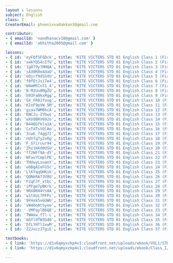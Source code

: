```yaml
--- 
layout : lessons 
subject: English
class: I
CreaterEmail: phoenixvadakkan3@gmail.com

contributor: 
- { emailId: 'nandhanacv10@gmail.com' }
- { emailId: 'abhitha2005@gmail.com' }

lessons: 
- { id: 'eyFQf5FGDck', title: 'KITE VICTERS STD 01 English Class 1 (First Bell-ഫസ്റ്റ് ബെല്‍)' }
- { id: 'xekYQS4cIfU', title: 'KITE VICTERS STD 01 English Class 2 (First Bell-ഫസ്റ്റ് ബെല്‍)' }
- { id: '1g8T9y7HHQA', title: 'KITE VICTERS STD 01 English Class 3 (First Bell-ഫസ്റ്റ് ബെല്‍)' }
- { id: 'sA30K0e4daU', title: 'KITE VICTERS STD 01 English Class 4 (First Bell-ഫസ്റ്റ് ബെല്‍)' }
- { id: 'eQjcf9dSSXU', title: 'KITE VICTERS STD 01 English Class 5 (First Bell-ഫസ്റ്റ് ബെല്‍)' }
- { id: 'f0fEtJsi7e4', title: 'KITE VICTERS STD 01 English Class 6 (First Bell-ഫസ്റ്റ് ബെല്‍)' }
- { id: 'W4mMFCnl1_4', title: 'KITE VICTERS STD 01 English Class 7 (First Bell-ഫസ്റ്റ് ബെല്‍)' }
- { id: 'B-M2Uu8MgZU', title: 'KITE VICTERS STD 01 English Class 8 (First Bell-ഫസ്റ്റ് ബെല്‍)' }
- { id: 'b93Fa0kxRgg', title: 'KITE VICTERS STD 01 English Class 9 (First Bell-ഫസ്റ്റ് ബെല്‍)' }
- { id: 'GX_FR82feug', title: 'KITE VICTERS STD 01 English Class 10 (First Bell-ഫസ്റ്റ് ബെല്‍)' }
- { id: 'KIoF9pVW_5M', title: 'KITE VICTERS STD 01 English Class 11 (First Bell-ഫസ്റ്റ് ബെല്‍)' }
- { id: 'gzav7WM0hcA', title: 'KITE VICTERS STD 01 English Class 12 (First Bell-ഫസ്റ്റ് ബെല്‍)' }
- { id: 'KNCJu-ZYbws', title: 'KITE VICTERS STD 01 English Class 13 (First Bell-ഫസ്റ്റ് ബെല്‍)' }
- { id: 'wXVOBRV692o', title: 'KITE VICTERS STD 01 English Class 14 (First Bell-ഫസ്റ്റ് ബെല്‍)' }
- { id: 'B44QGfkla1A', title: 'KITE VICTERS STD 01 English Class 15 (First Bell-ഫസ്റ്റ് ബെല്‍)' }
- { id: 'CxT4TstOlAo', title: 'KITE VICTERS STD 01 English Class 16 (First Bell-ഫസ്റ്റ് ബെല്‍)' }
- { id: '3cwE_74gg7I', title: 'KITE VICTERS STD 01 English Class 17 (First Bell-ഫസ്റ്റ് ബെല്‍)' }
- { id: 'nUVfq7y2sRg', title: 'KITE VICTERS STD 01 English Class 18 (First Bell-ഫസ്റ്റ് ബെല്‍)' }
- { id: 'F_Gfiruur94', title: 'KITE VICTERS STD 01 English Class 19 (First Bell-ഫസ്റ്റ് ബെല്‍)' }
- { id: 'Zhz1kKd0USU', title: 'KITE VICTERS STD 01 English Class 20 (First Bell-ഫസ്റ്റ് ബെല്‍)' }
- { id: 'ff2WFf9A-dY', title: 'KITE VICTERS STD 01 English Class 21 (First Bell-ഫസ്റ്റ് ബെല്‍)' }
- { id: 'WFav7CmplPE', title: 'KITE VICTERS STD 01 English Class 22 (First Bell-ഫസ്റ്റ് ബെല്‍)' }
- { id: 'THUwyLsuanY', title: 'KITE VICTERS STD 01 English Class 23 (First Bell-ഫസ്റ്റ് ബെല്‍)' }
- { id: 'eOBgAIeFG5c', title: 'KITE VICTERS STD 01 English Class 24 (First Bell-ഫസ്റ്റ് ബെല്‍)' }
- { id: 'LlKYqqQHKik', title: 'KITE VICTERS STD 01 English Class 25 (First Bell-ഫസ്റ്റ് ബെല്‍)' }
- { id: 'QQNkRA73V8U', title: 'KITE VICTERS STD 01 English Class 26 (First Bell-ഫസ്റ്റ് ബെല്‍)' }
- { id: 'F2qFJf_xtbc', title: 'KITE VICTERS STD 01 English Class 27 (First Bell-ഫസ്റ്റ് ബെല്‍)' }
- { id: 'iPFgm7pBKrk', title: 'KITE VICTERS STD 01 English Class 28 (First Bell-ഫസ്റ്റ് ബെല്‍)' }
- { id: '9RXOKH4Ys0A', title: 'KITE VICTERS STD 01 English Class 29 (First Bell-ഫസ്റ്റ് ബെല്‍)' }
- { id: 'w1tXUi7PFPs', title: 'KITE VICTERS STD 01 English Class 30 (First Bell-ഫസ്റ്റ് ബെല്‍)' }
- { id: '9FHxk5xGUWU', title: 'KITE VICTERS STD 01 English Class 31 (First Bell-ഫസ്റ്റ് ബെല്‍)' }
- { id: 'vW4OoAtSyoo', title: 'KITE VICTERS STD 01 English Class 32 (First Bell-ഫസ്റ്റ് ബെല്‍)' }
- { id: '-VMFqylB6Q8', title: 'KITE VICTERS STD 01 English Class 33 (First Bell-ഫസ്റ്റ് ബെല്‍)' }
- { id: 'TWAkw_fTl-c', title: 'KITE VICTERS STD 01 English Class 34 (First Bell-ഫസ്റ്റ് ബെല്‍)' }
- { id: 'mGfl9TW3Gd0', title: 'KITE VICTERS STD 01 English Class 35 (First Bell-ഫസ്റ്റ് ബെല്‍)' }
- { id: 'DfLYHTl1xwM', title: 'KITE VICTERS STD 01 English Class 36 (First Bell-ഫസ്റ്റ് ബെല്‍)' }
- { id: 'Z2Jucz3TgiE', title: 'KITE VICTERS STD 01 English Class 37 (First Bell-ഫസ്റ്റ് ബെല്‍)' }

textbooks:
- { link: 'https://d1v6qmyxzkp4v1.cloudfront.net/uploads/ebook/VOL1/STD1/KeralaReaderEnglish/KeralaReaderEnglish.pdf', title: 'English Part -1' }
- { link: 'https://d1v6qmyxzkp4v1.cloudfront.net/uploads/ebook/Class_I/English_VolII/1-72.pdf', title: 'English Part -2' }

---
```

